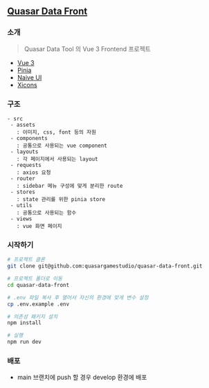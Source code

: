 ## [Quasar Data Front](https://data.quasar-gamestudio.ga)

### 소개
> Quasar Data Tool 의 Vue 3 Frontend 프로젝트
- [Vue 3](https://vuejs.org)
- [Pinia](https://pinia.vuejs.org/)
- [Naive UI](https://www.naiveui.com/en-US/os-theme)
- [Xicons](https://www.xicons.org)

### 구조
```
- src
 - assets
   : 이미지, css, font 등의 자원
 - components
   : 공통으로 사용되는 vue component
 - layouts
   : 각 페이지에서 사용되는 layout
 - requests
   : axios 요청
 - router
   : sidebar 메뉴 구성에 맞게 분리한 route
 - stores
   : state 관리를 위한 pinia store
 - utils
   : 공통으로 사용되는 함수
 - views
   : vue 화면 페이지
```

### 시작하기
```bash
# 프로젝트 클론
git clone git@github.com:quasargamestudio/quasar-data-front.git

# 프로젝트 폴더로 이동
cd quasar-data-front

# .env 파일 복사 후 열어서 자신의 환경에 맞게 변수 설정
cp .env.example .env

# 의존성 패키지 설치
npm install

# 실행
npm run dev
```

### 배포
- main 브랜치에 push 할 경우 develop 환경에 배포

